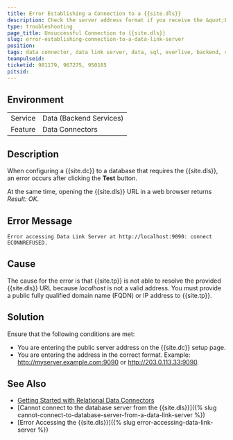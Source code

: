 ```yaml
---
title: Error Establishing a Connection to a {{site.dls}}
description: Check the server address format if you receive the &quot;Error accessing Data Link Server at http&#58;//localhost&#58;9090&#58; connect ECONNREFUSED&quot; error.
type: troubleshooting
page_title: Unsuccessful Connection to {{site.dls}}
slug: error-establishing-connection-to-a-data-link-server
position: 
tags: data connector, data link server, data, sql, everlive, backend, connection
teampulseid: 
ticketid: 981179, 967275, 950185
pitsid:
---
```


## Environment
<table>
  <tr>
    <td>Service</td>
    <td>Data (Backend Services)</td>	
  </tr>
  <tr>
    <td>Feature</td>
    <td>Data Connectors</td>	
  </tr>
</table>

## Description
When configuring a {{site.dc}} to a database that requires the {{site.dls}}, an error occurs after clicking the **Test** button.

At the same time, opening the {{site.dls}} URL in a web browser returns *Result: OK*.  

## Error Message
`Error accessing Data Link Server at http://localhost:9090: connect ECONNREFUSED.`

## Cause
The cause for the error is that {{site.tp}} is not able to resolve the provided {{site.dls}} URL because *localhost* is not a valid address. You must provide a public fully qualified domain name (FQDN) or IP address to {{site.tp}}.

## Solution
Ensure that the following conditions are met:

* You are entering the public server address on the {{site.dc}} setup page.
* You are entering the address in the correct format. Example: http://myserver.example.com:9090 or http://203.0.113.33:9090.

## See Also
* [Getting Started with Relational Data Connectors](https://docs.telerik.com/platform/backend-services/javascript/data-connectors/sql/data-connectors-getting-started)
* [Cannot connect to the database server from the {{site.dls}}]({% slug cannot-connect-to-database-server-from-a-data-link-server %})
* [Error Accessing the {{site.dls}}]({% slug error-accessing-data-link-server %})